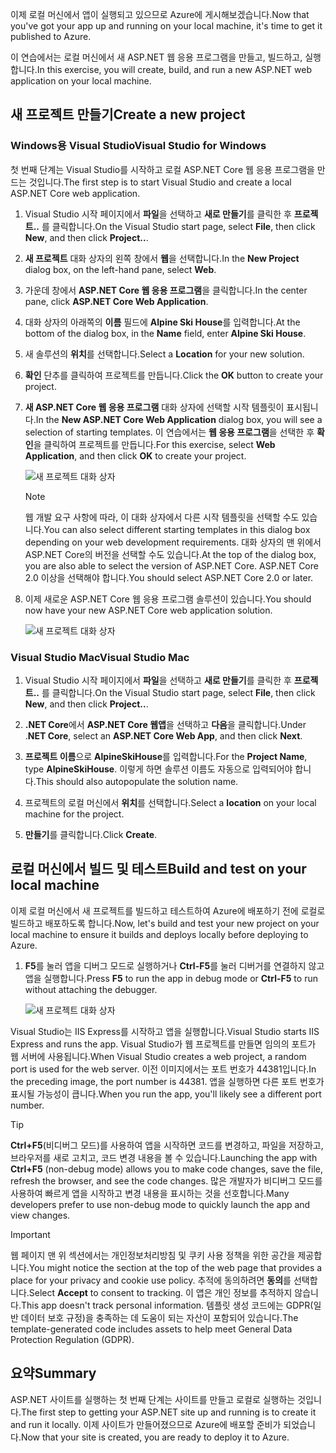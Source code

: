 <span data-ttu-id="20e3d-101">이제 로컬 머신에서 앱이 실행되고 있으므로 Azure에 게시해보겠습니다.</span><span class="sxs-lookup"><span data-stu-id="20e3d-101">Now that you've got your app up and running on your local machine, it's time to get it published to Azure.</span></span> 

<span data-ttu-id="20e3d-102">이 연습에서는 로컬 머신에서 새 ASP.NET 웹 응용 프로그램을 만들고, 빌드하고, 실행합니다.</span><span class="sxs-lookup"><span data-stu-id="20e3d-102">In this exercise, you will create, build, and run a new ASP.NET web application on your local machine.</span></span>

## <a name="create-a-new-project"></a><span data-ttu-id="20e3d-103">새 프로젝트 만들기</span><span class="sxs-lookup"><span data-stu-id="20e3d-103">Create a new project</span></span>

### <a name="visual-studio-for-windows"></a><span data-ttu-id="20e3d-104">Windows용 Visual Studio</span><span class="sxs-lookup"><span data-stu-id="20e3d-104">Visual Studio for Windows</span></span>

<span data-ttu-id="20e3d-105">첫 번째 단계는 Visual Studio를 시작하고 로컬 ASP.NET Core 웹 응용 프로그램을 만드는 것입니다.</span><span class="sxs-lookup"><span data-stu-id="20e3d-105">The first step is to start Visual Studio and create a local ASP.NET Core web application.</span></span>

1. <span data-ttu-id="20e3d-106">Visual Studio 시작 페이지에서 **파일**을 선택하고 **새로 만들기**를 클릭한 후 **프로젝트..** 를 클릭합니다.</span><span class="sxs-lookup"><span data-stu-id="20e3d-106">On the Visual Studio start page, select **File**, then click **New**, and then click **Project..**.</span></span>

1. <span data-ttu-id="20e3d-107">**새 프로젝트** 대화 상자의 왼쪽 창에서 **웹**을 선택합니다.</span><span class="sxs-lookup"><span data-stu-id="20e3d-107">In the **New Project** dialog box, on the left-hand pane, select **Web**.</span></span>

1. <span data-ttu-id="20e3d-108">가운데 창에서 **ASP.NET Core 웹 응용 프로그램**을 클릭합니다.</span><span class="sxs-lookup"><span data-stu-id="20e3d-108">In the center pane, click **ASP.NET Core Web Application**.</span></span>

1. <span data-ttu-id="20e3d-109">대화 상자의 아래쪽의 **이름** 필드에 **Alpine Ski House**를 입력합니다.</span><span class="sxs-lookup"><span data-stu-id="20e3d-109">At the bottom of the dialog box, in the **Name** field, enter **Alpine Ski House**.</span></span>

1. <span data-ttu-id="20e3d-110">새 솔루션의 **위치**를 선택합니다.</span><span class="sxs-lookup"><span data-stu-id="20e3d-110">Select a **Location** for your new solution.</span></span>

1. <span data-ttu-id="20e3d-111">**확인** 단추를 클릭하여 프로젝트를 만듭니다.</span><span class="sxs-lookup"><span data-stu-id="20e3d-111">Click the **OK** button to create your project.</span></span>

1. <span data-ttu-id="20e3d-112">**새 ASP.NET Core 웹 응용 프로그램** 대화 상자에 선택할 시작 템플릿이 표시됩니다.</span><span class="sxs-lookup"><span data-stu-id="20e3d-112">In the **New ASP.NET Core Web Application** dialog box, you will see a selection of starting templates.</span></span> <span data-ttu-id="20e3d-113">이 연습에서는 **웹 응용 프로그램**을 선택한 후 **확인**을 클릭하여 프로젝트를 만듭니다.</span><span class="sxs-lookup"><span data-stu-id="20e3d-113">For this exercise, select **Web Application**, and then click **OK** to create your project.</span></span>

    ![새 프로젝트 대화 상자](../media-draft/3-aspnet-templates.png)

    > [!NOTE]
    > <span data-ttu-id="20e3d-115">웹 개발 요구 사항에 따라, 이 대화 상자에서 다른 시작 템플릿을 선택할 수도 있습니다.</span><span class="sxs-lookup"><span data-stu-id="20e3d-115">You can also select different starting templates in this dialog box depending on your web development requirements.</span></span> <span data-ttu-id="20e3d-116">대화 상자의 맨 위에서 ASP.NET Core의 버전을 선택할 수도 있습니다.</span><span class="sxs-lookup"><span data-stu-id="20e3d-116">At the top of the dialog box, you are also able to select the version of ASP.NET Core.</span></span> <span data-ttu-id="20e3d-117">ASP.NET Core 2.0 이상을 선택해야 합니다.</span><span class="sxs-lookup"><span data-stu-id="20e3d-117">You should select ASP.NET Core 2.0 or later.</span></span>

1. <span data-ttu-id="20e3d-118">이제 새로운 ASP.NET Core 웹 응용 프로그램 솔루션이 있습니다.</span><span class="sxs-lookup"><span data-stu-id="20e3d-118">You should now have your new ASP.NET Core web application solution.</span></span>

    ![새 프로젝트 대화 상자](../media-draft/3-new-solution.png)

### <a name="visual-studio-mac"></a><span data-ttu-id="20e3d-120">Visual Studio Mac</span><span class="sxs-lookup"><span data-stu-id="20e3d-120">Visual Studio Mac</span></span>

1. <span data-ttu-id="20e3d-121">Visual Studio 시작 페이지에서 **파일**을 선택하고 **새로 만들기**를 클릭한 후 **프로젝트..** 를 클릭합니다.</span><span class="sxs-lookup"><span data-stu-id="20e3d-121">On the Visual Studio start page, select **File**, then click **New**, and then click **Project..**.</span></span>

1. <span data-ttu-id="20e3d-122">**.NET Core**에서 **ASP.NET Core 웹앱**을 선택하고 **다음**을 클릭합니다.</span><span class="sxs-lookup"><span data-stu-id="20e3d-122">Under .**NET Core**, select an **ASP.NET Core Web App**, and then click **Next**.</span></span>

1. <span data-ttu-id="20e3d-123">**프로젝트 이름**으로 **AlpineSkiHouse**를 입력합니다.</span><span class="sxs-lookup"><span data-stu-id="20e3d-123">For the **Project Name**, type **AlpineSkiHouse**.</span></span> <span data-ttu-id="20e3d-124">이렇게 하면 솔루션 이름도 자동으로 입력되어야 합니다.</span><span class="sxs-lookup"><span data-stu-id="20e3d-124">This should also autopopulate the solution name.</span></span>

1. <span data-ttu-id="20e3d-125">프로젝트의 로컬 머신에서 **위치**를 선택합니다.</span><span class="sxs-lookup"><span data-stu-id="20e3d-125">Select a **location** on your local machine for the project.</span></span>

1. <span data-ttu-id="20e3d-126">**만들기**를 클릭합니다.</span><span class="sxs-lookup"><span data-stu-id="20e3d-126">Click **Create**.</span></span>

## <a name="build-and-test-on-your-local-machine"></a><span data-ttu-id="20e3d-127">로컬 머신에서 빌드 및 테스트</span><span class="sxs-lookup"><span data-stu-id="20e3d-127">Build and test on your local machine</span></span>

<span data-ttu-id="20e3d-128">이제 로컬 머신에서 새 프로젝트를 빌드하고 테스트하여 Azure에 배포하기 전에 로컬로 빌드하고 배포하도록 합니다.</span><span class="sxs-lookup"><span data-stu-id="20e3d-128">Now, let's build and test your new project on your local machine to ensure it builds and deploys locally before deploying to Azure.</span></span>

1. <span data-ttu-id="20e3d-129">**F5**를 눌러 앱을 디버그 모드로 실행하거나 **Ctrl-F5**를 눌러 디버거를 연결하지 않고 앱을 실행합니다.</span><span class="sxs-lookup"><span data-stu-id="20e3d-129">Press **F5** to run the app in debug mode or **Ctrl-F5** to run without attaching the debugger.</span></span>

    ![새 프로젝트 대화 상자](../media-draft/3-webapp-launch.png)

<span data-ttu-id="20e3d-131">Visual Studio는 IIS Express를 시작하고 앱을 실행합니다.</span><span class="sxs-lookup"><span data-stu-id="20e3d-131">Visual Studio starts IIS Express and runs the app.</span></span> <span data-ttu-id="20e3d-132">Visual Studio가 웹 프로젝트를 만들면 임의의 포트가 웹 서버에 사용됩니다.</span><span class="sxs-lookup"><span data-stu-id="20e3d-132">When Visual Studio creates a web project, a random port is used for the web server.</span></span> <span data-ttu-id="20e3d-133">이전 이미지에서는 포트 번호가 44381입니다.</span><span class="sxs-lookup"><span data-stu-id="20e3d-133">In the preceding image, the port number is 44381.</span></span> <span data-ttu-id="20e3d-134">앱을 실행하면 다른 포트 번호가 표시될 가능성이 큽니다.</span><span class="sxs-lookup"><span data-stu-id="20e3d-134">When you run the app, you'll likely see a different port number.</span></span>

> [!TIP]
> <span data-ttu-id="20e3d-135">**Ctrl+F5**(비디버그 모드)를 사용하여 앱을 시작하면 코드를 변경하고, 파일을 저장하고, 브라우저를 새로 고치고, 코드 변경 내용을 볼 수 있습니다.</span><span class="sxs-lookup"><span data-stu-id="20e3d-135">Launching the app with **Ctrl+F5** (non-debug mode) allows you to make code changes, save the file, refresh the browser, and see the code changes.</span></span> <span data-ttu-id="20e3d-136">많은 개발자가 비디버그 모드를 사용하여 빠르게 앱을 시작하고 변경 내용을 표시하는 것을 선호합니다.</span><span class="sxs-lookup"><span data-stu-id="20e3d-136">Many developers prefer to use non-debug mode to quickly launch the app and view changes.</span></span>

> [!IMPORTANT]
> <span data-ttu-id="20e3d-137">웹 페이지 맨 위 섹션에서는 개인정보처리방침 및 쿠키 사용 정책을 위한 공간을 제공합니다.</span><span class="sxs-lookup"><span data-stu-id="20e3d-137">You might notice the section at the top of the web page that provides a place for your privacy and cookie use policy.</span></span> <span data-ttu-id="20e3d-138">추적에 동의하려면 **동의**를 선택합니다.</span><span class="sxs-lookup"><span data-stu-id="20e3d-138">Select **Accept** to consent to tracking.</span></span> <span data-ttu-id="20e3d-139">이 앱은 개인 정보를 추적하지 않습니다.</span><span class="sxs-lookup"><span data-stu-id="20e3d-139">This app doesn't track personal information.</span></span> <span data-ttu-id="20e3d-140">템플릿 생성 코드에는 GDPR(일반 데이터 보호 규정)을 충족하는 데 도움이 되는 자산이 포함되어 있습니다.</span><span class="sxs-lookup"><span data-stu-id="20e3d-140">The template-generated code includes assets to help meet General Data Protection Regulation (GDPR).</span></span>

## <a name="summary"></a><span data-ttu-id="20e3d-141">요약</span><span class="sxs-lookup"><span data-stu-id="20e3d-141">Summary</span></span>

<span data-ttu-id="20e3d-142">ASP.NET 사이트를 실행하는 첫 번째 단계는 사이트를 만들고 로컬로 실행하는 것입니다.</span><span class="sxs-lookup"><span data-stu-id="20e3d-142">The first step to getting your ASP.NET site up and running is to create it and run it locally.</span></span> <span data-ttu-id="20e3d-143">이제 사이트가 만들어졌으므로 Azure에 배포할 준비가 되었습니다.</span><span class="sxs-lookup"><span data-stu-id="20e3d-143">Now that your site is created, you are ready to deploy it to Azure.</span></span>
